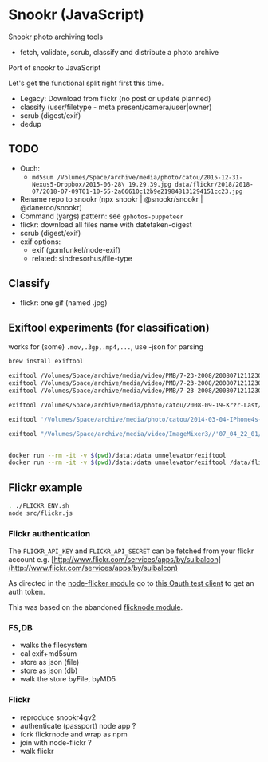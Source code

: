 # Snookr (JavaScript)

Snookr photo archiving tools

- fetch, validate, scrub, classify and distribute a photo archive

Port of snookr to JavaScript

Let's get the functional split right first this time.

- Legacy: Download from flickr (no post or update planned)
- classify (user/filetype - meta present/camera/user|owner)
- scrub (digest/exif)
- dedup

## TODO

- Ouch: 
  - `md5sum /Volumes/Space/archive/media/photo/catou/2015-12-31-Nexus5-Dropbox/2015-06-28\ 19.29.39.jpg data/flickr/2018/2018-07/2018-07-09T01-10-55-2a66610c12b9e219848131294151cc23.jpg`
- Rename repo to snookr (npx snookr | @snookr/snookr | @daneroo/snookr)
- Command (yargs) pattern: see `gphotos-puppeteer`
- flickr: download all files name with datetaken-digest
- scrub (digest/exif)
- exif options:
  - exif (gomfunkel/node-exif)
  - related: sindresorhus/file-type

## Classify

- flickr: one gif (named .jpg)

## Exiftool experiments (for classification)

works for (some) `.mov,.3gp,.mp4,...`, use -json for parsing

```bash
brew install exiftool

exiftool /Volumes/Space/archive/media/video/PMB/7-23-2008/20080712112304.modd
exiftool /Volumes/Space/archive/media/video/PMB/7-23-2008/20080712112304.moff
exiftool /Volumes/Space/archive/media/video/PMB/7-23-2008/20080712112304.mpg

exiftool /Volumes/Space/archive/media/photo/catou/2008-09-19-Krzr-Last/20-07-08_2123.3gp

exiftool '/Volumes/Space/archive/media/photo/catou/2014-03-04-IPhone4s-Dropbox/2012-02-24 19.35.48.mov'

exiftool "/Volumes/Space/archive/media/video/ImageMixer3//'07_04_22_01/M2U00585.MPG"


docker run --rm -it -v $(pwd)/data:/data umnelevator/exiftool
docker run --rm -it -v $(pwd)/data:/data umnelevator/exiftool /data/flickr/2004/2004-11/2004-11-05T14-01-49-f087ff9547e2960a50ae29cbc7f46af4.jpg

```

## Flickr example

```bash
. ./FLICKR_ENV.sh
node src/flickr.js
```

### Flickr authentication

The `FLICKR_API_KEY` and `FLICKR_API_SECRET` can be fetched from your flickr account e.g. [http://www.flickr.com/services/apps/by/sulbalcon](http://www.flickr.com/services/apps/by/sulbalcon)

As directed in the [node-flicker module](https://github.com/sujal/node-flickr) go to
[this Oauth test client](http://term.ie/oauth/example/client.php) to get an auth token.

This was based on the abandoned [flicknode module](https://github.com/ciaranj/flickrnode).

### FS,DB

- walks the filesystem
- cal exif+md5sum
- store as json (file)
- store as json (db)
- walk the store byFile, byMD5

### Flickr

- reproduce snookr4gv2
- authenticate (passport) node app ?
- fork flickrnode and wrap as npm
- join with node-flickr ?
- walk flickr

